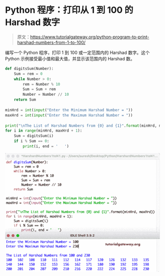 # Python 程序：打印从 1 到 100 的 Harshad 数字

> 原文：<https://www.tutorialgateway.org/python-program-to-print-harshad-numbers-from-1-to-100/>

编写一个 Python 程序，打印 1 到 100 或一定范围内的 Harshad 数字。这个 Python 示例接受最小值和最大值，并显示该范围内的 Harshad 数。

```py
def digitsSum(Number):
    Sum = rem = 0
    while Number > 0:
        rem = Number % 10
        Sum = Sum + rem
        Number = Number // 10
    return Sum

minHrd = int(input("Enter the Minimum Harshad Number = "))
maxHrd = int(input("Enter the Maximum Harshad Number = "))

print("\nThe List of Harshad Numbers from {0} and {1}".format(minHrd, maxHrd)) 
for i in range(minHrd, maxHrd + 1):
    Sum = digitsSum(i)
    if i % Sum == 0:
        print(i, end = '   ')
```

![Python Program to Print Harshad Numbers from 1 to 100](img/650cc453c839bbb60db284fafac7ef2e.png)